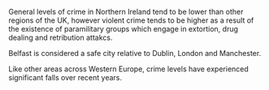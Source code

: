 General levels of crime in Northern Ireland tend to be lower than other regions of the UK, however violent crime tends to be higher as a result of the existence of paramilitary groups which engage in extortion, drug dealing and retribution attakcs.

Belfast is considered a safe city relative to Dublin, London and Manchester.

Like other areas across Western Europe, crime levels have experienced significant falls over recent years.
